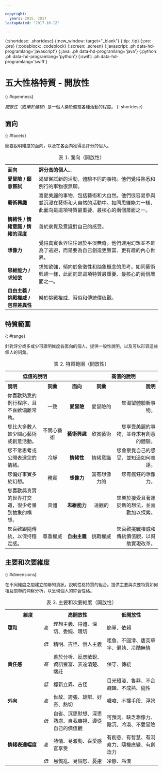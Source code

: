 ```yaml
---

copyright:
  years: 2015, 2017
lastupdated: "2017-10-12"

---
```


{:shortdesc: .shortdesc}
{:new_window: target="_blank"}
{:tip: .tip}
{:pre: .pre}
{:codeblock: .codeblock}
{:screen: .screen}
{:javascript: .ph data-hd-programlang='javascript'}
{:java: .ph data-hd-programlang='java'}
{:python: .ph data-hd-programlang='python'}
{:swift: .ph data-hd-programlang='swift'}

# 五大性格特質 - 開放性
{: #openness}

*開放性*（或*樂於體驗*）是一個人樂於體驗各種活動的程度。
{: shortdesc}

## 面向
{: #facets}

簡要說明維度的面向，以及在各面向獲得高評分的個人。

<table>
  <caption>表 1. 面向（開放性）</caption>
  <tr>
    <th style="text-align:left">面向</th>
    <th style="text-align:left">評分高的個人...</th>
  </tr>
  <tr>
    <td><strong>愛冒險 / 願意嘗試</strong></td>
    <td>渴望嘗試新的活動，體驗不同的事物。他們覺得熟悉和例行的事物很無聊。</td>
  </tr>
  <tr>
    <td><strong>藝術興趣</strong></td>
    <td>喜愛美麗的事物，包括藝術和大自然。他們很容易參與並沉浸在藝術和大自然的活動中。如同思維能力一樣，此面向是這項特質最重要、最核心的兩個層面之一。</td>
  </tr>
  <tr>
    <td><strong>情緒性 / 情緒意識 / 情緒的深度</strong></td>
    <td>善於察覺及意識對自己的感受。</td>
  </tr>
  <tr>
    <td><strong>想像力</strong></td>
    <td>覺得真實世界往往過於平淡無奇。他們運用幻想並不是為了逃避，而是要為自己創造更豐富、更有趣的內心世界。</td>
  </tr>
  <tr>
    <td><strong>思維能力 / 求知欲</strong></td>
    <td>求知欲強，傾向於象徵性和抽象概念的思考。如同藝術興趣一樣，此面向是這項特質最重要、最核心的兩個層面之一。</td>
  </tr>
  <tr>
    <td><strong>自由主義 / 挑戰權威 / 包容差異性</strong></td>
    <td>樂於挑戰權威、習俗和傳統價值觀。</td>
  </tr>
</table>

## 特質範圍
{: #range}

針對評分或多或少可證明維度各面向的個人，提供一般性說明，以及可以形容這些個人的詞彙。

<table>
  <caption>表 2. 特質範圍（開放性）</caption>
  <tr>
    <th colspan="2" style="text-align:center">低值的說明</th>
    <th></th>
    <th colspan="2" style="text-align:center">高值的說明</th>
  </tr>
  <tr>
    <th style="text-align:left; width: 23%">說明</th>
    <th style="text-align:center; width: 16%">詞彙</th>
    <th style="text-align:center; width: 16%">面向</th>
    <th style="text-align:center; width: 16%">詞彙</th>
    <th style="text-align:right">說明</th>
  </tr>
    <tr>
    <td style="text-align:left">你喜歡熟悉的例行程序，且不喜歡偏離常軌。</td>
    <td style="text-align:center">一致</td>
    <td style="text-align:center"><strong>愛冒險</strong></td>
    <td style="text-align:center">愛冒險的</td>
    <td style="text-align:right">您渴望體驗新事物。</td>
  </tr>
  <tr>
    <td style="text-align:left">您比大多數人較少關心藝術或創意活動。</td>
    <td style="text-align:center">不關心藝術</td>
    <td style="text-align:center"><strong>藝術興趣</strong></td>
    <td style="text-align:center">欣賞藝術</td>
    <td style="text-align:right">您享受美麗的事物，並尋求有創意的體驗。</td>
  </tr>
  <tr>
    <td style="text-align:left">您不常思考或公開表達您的情緒。</td>
    <td style="text-align:center">冷靜</td>
    <td style="text-align:center"><strong>情緒性</strong></td>
    <td style="text-align:center">情緒意識</td>
    <td style="text-align:right">您會察覺自己的感受，並知道如何表達。</td>
  </tr>
  <tr>
    <td style="text-align:left">您偏好事實多於幻想。</td>
    <td style="text-align:center">務實</td>
    <td style="text-align:center"><strong>想像力</strong></td>
    <td style="text-align:center">富有想像力的</td>
    <td style="text-align:right">您有瘋狂的想像力。</td>
  </tr>
  <tr>
    <td style="text-align:left">您喜歡與真實的世界打交道，很少考量到抽象的構想。</td>
    <td style="text-align:center">具體</td>
    <td style="text-align:center"><strong>思維能力</strong></td>
    <td style="text-align:center">達觀的</td>
    <td style="text-align:right">您樂於接受且著迷於新的想法，並喜歡加以探索。</td>
  </tr>
  <tr>
    <td style="text-align:left">您喜歡跟隨傳統，以保持穩定感。</td>
    <td style="text-align:center">尊重權威</td>
    <td style="text-align:center"><strong>自由主義</strong></td>
    <td style="text-align:center">挑戰權威</td>
    <td style="text-align:right">您喜歡挑戰權威和傳統價值觀，以幫助實現改革。</td>
  </tr>
</table>

## 主要和次要維度
{: #dimensions}

在不同維度之間建立關聯的資訊，說明性格特質的組合。提供主要與次要特質如何相互關聯的洞察分析，以呈現個人的綜合性格。

<table>
  <caption>表 3. 主要和次要維度（開放性）</caption>
  <tr>
    <th colspan="2" style="width:30%">維度</th>
    <th style="width:35%">高開放性</th>
    <th style="width:35%">低開放性</th>
  </tr>
  <tr>
    <td style="text-align:left"><strong>隨和</strong></td>
    <td style="text-align:center"><em>高</em></td>
    <td>理想主義、得體、深切、委婉、親切</td>
    <td>簡單、依賴</td>
  </tr>
  <tr>
    <td></td>
    <td style="text-align:center"><em>低</em></td>
    <td>精明、古怪、個人主義</td>
    <td>粗魯、不圓滑、唐突草率、偏執、冷酷無情</td>
  </tr>
  <tr>
    <td style="text-align:left"><strong>責任感</strong></td>
    <td style="text-align:center"><em>高</em></td>
    <td>善於分析、反應敏銳、資訊豐富、表達清楚、端莊</td>
    <td>保守、傳統</td>
  </tr>
  <tr>
    <td></td>
    <td style="text-align:center"><em>低</em></td>
    <td>標新立異、古怪</td>
    <td>目光短淺、魯莽、不合邏輯、不成熟、隨性</td>
  </tr>
  <tr>
    <td style="text-align:left"><strong>外向</strong></td>
    <td style="text-align:center"><em>高</em></td>
    <td>世故、誇張、雄辯、好奇、熱切</td>
    <td>囉唆、不擇手段、浮誇</td>
  </tr>
  <tr>
    <td></td>
    <td style="text-align:center"><em>低</em></td>
    <td>自省、沉思默想、深思熟慮、自我審視、遵從自己的價值觀</td>
    <td>可預測、缺乏想像力、陰沉、冷漠、不愛冒險</td>
  </tr>
  <tr>
    <td style="text-align:left"><strong>情緒表達幅度</strong></td>
    <td style="text-align:center"><em>高</em></td>
    <td>熱情、易激動、喜愛感官享受</td>
    <td>有創意、有智慧、有洞察力、隨機應變、有創造力</td>
  </tr>
  <tr>
    <td></td>
    <td style="text-align:center"><em>低</em></td>
    <td>易慌亂、易惱怒、憂慮</td>
    <td>冷靜、冷漠</td>
  </tr>
</table>
